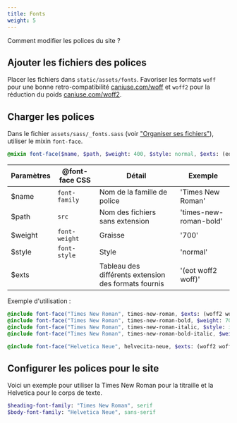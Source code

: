 ```yaml
---
title: Fonts
weight: 5
---
```


Comment modifier les polices du site ?

## Ajouter les fichiers des polices

Placer les fichiers dans `static/assets/fonts`. Favoriser les formats `woff` pour une bonne retro-compatibilité [caniuse.com/woff](https://caniuse.com/woff) et `woff2` pour la réduction du poids [caniuse.com/woff2](https://caniuse.com/woff2).

## Charger les polices

Dans le fichier `assets/sass/_fonts.sass` (voir ["Organiser ses fichiers"](/docs/website/coder-le-site/#organiser-ses-fichiers)), utiliser le mixin `font-face`.

```sass {filename="assets/sass/_fonts.sass"}
@mixin font-face($name, $path, $weight: 400, $style: normal, $exts: (eot woff2 woff ttf svg))
```

| Paramètres | @font-face CSS | Détail | Exemple |
| -------- | -------------- | ------ | ------- |
| $name    | `font-family`  | Nom de la famille de police     | 'Times New Roman' |
| $path    | `src`          | Nom des fichiers sans extension | 'times-new-roman-bold' |
| $weight  | `font-weight`  | Graisse                         | '700' |
| $style   | `font-style`   | Style                           | 'normal' |
| $exts    |                | Tableau des différents extension des formats fournis | '(eot woff2 woff)' |


Exemple d'utilisation :

```sass {filename="assets/sass/_fonts.sass"}
@include font-face("Times New Roman", times-new-roman, $exts: (woff2 woff))
@include font-face("Times New Roman", times-new-roman-bold, $weight: 700, $exts: (woff2 woff))
@include font-face("Times New Roman", times-new-roman-italic, $style: italic, $exts: (woff2 woff))
@include font-face("Times New Roman", times-new-roman-bold-italic, $weight: 700, $style: italic, $exts: (woff2 woff))

@include font-face("Helvetica Neue", helvecita-neue, $exts: (woff2 woff))
```

## Configurer les polices pour le site

Voici un exemple pour utiliser la Times New Roman pour la titraille et la Helvetica pour le corps de texte.

```sass {filename="assets/sass/_configuration.sass"}
$heading-font-family: "Times New Roman", serif
$body-font-family: "Helvetica Neue", sans-serif
```

